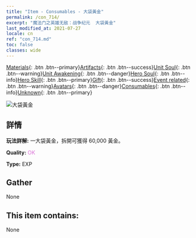 ```yaml
---
title: "Item - Consumables - 大袋黃金"
permalink: /con_714/
excerpt: "魔法门之英雄无敌：战争纪元  大袋黃金"
last_modified_at: 2021-07-27
locale: cn
ref: "con_714.md"
toc: false
classes: wide
---
```

 [Materials](/ItemsCN/){: .btn .btn--primary}[Artifacts](/ItemsCN/Artifacts/){: .btn .btn--success}[Unit Soul](/ItemsCN/UnitSoul/){: .btn .btn--warning}[Unit Awakening](/ItemsCN/UnitAwakening/){: .btn .btn--danger}[Hero Soul](/ItemsCN/HeroSoul/){: .btn .btn--info}[Hero Skill](/ItemsCN/HeroSkill/){: .btn .btn--primary}[Gift](/ItemsCN/Gift/){: .btn .btn--success}[Event related](/ItemsCN/Events/){: .btn .btn--warning}[Avatars](/ItemsCN/Avatars/){: .btn .btn--danger}[Consumables](/ItemsCN/Consumables/){: .btn .btn--info}[Unknown](/ItemsCN/Unknown/){: .btn .btn--primary}

 ![大袋黃金](/images/t/i_512.png)

## 詳情
 **玩法詳解:** 一大袋黃金，拆開可獲得 60,000 黃金。

 **Quality:** <span style="color: #DA70D6">OK</span>

 **Type:** EXP

## Gather

  None

## This item contains:

  None

